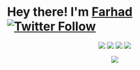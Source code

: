 # Hey there! I'm [Farhad](https://www.farhad.co.ua) [![Twitter Follow](https://img.shields.io/twitter/follow/farhad_su?style=social&label=follow)](https://twitter.com/farhad_su)

<p align="center">
    <a href="https://twitter.com/farhad_su"><img src="https://img.shields.io/badge/-Twitter-00457C?style=flat-square&logo=twitter&logoColor=white" /></a>
    <a href="https://www.linkedin.com/in/farhadsu"><img src="https://img.shields.io/badge/-LinkedIn-239120?style=flat-square&logo=linkedin&logoColor=white" /></a>
    <a href="https://www.youtube.com/farhadsoft"><img src="https://img.shields.io/badge/-Youtube-00ADD8?style=flat-square&logo=Youtube&logoColor=white" /></a>
    <a href="https://www.farhad.co.ua"><img src="https://img.shields.io/badge/-Web-5C2D91?style=flat-square&logo=microsoft-azure&logoColor=white" /></a>
</p>
<p align="center">
    <a href="https://u8views.com/github/farhadsoft"><img src="https://u8views.com/api/v1/github/profiles/1423681/views/day-week-month-total-count.svg"></a>
</p>
